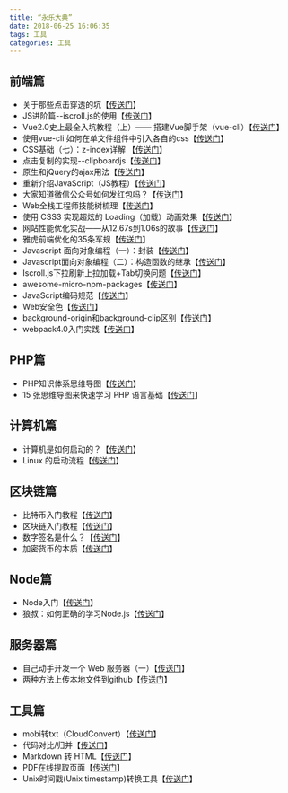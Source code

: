 ```yaml
---
title: “永乐大典”
date: 2018-06-25 16:06:35
tags: 工具
categories: 工具
---
```

## 前端篇
+ 关于那些点击穿透的坑【[传送门](http://www.cnblogs.com/DreamerLeaf/p/6700484.html)】
+ JS进阶篇--iscroll.js的使用【[传送门](https://segmentfault.com/a/1190000003113280#articleHeader12)】
+ Vue2.0史上最全入坑教程（上）—— 搭建Vue脚手架（vue-cli）【[传送门](http://www.jianshu.com/p/1626b8643676)】
+ 使用vue-cli 如何在单文件组件中引入各自的css【[传送门](https://segmentfault.com/q/1010000008861515?sort=created)】
+ CSS基础（七）：z-index详解 【[传送门](https://www.cnblogs.com/ForEvErNoME/p/3373641.html)】
+ 点击复制的实现--clipboardjs【[传送门](https://clipboardjs.com/)】
+ 原生和jQuery的ajax用法【[传送门](https://www.cnblogs.com/jach/p/5709175.html)】
+ 重新介绍JavaScript（JS教程）【[传送门](https://developer.mozilla.org/zh-CN/docs/Web/JavaScript/A_re-introduction_to_JavaScript)】
+ 大家知道微信公众号如何发红包吗？【[传送门](https://www.zhihu.com/question/28342569)】
+ Web全栈工程师技能树梳理【[传送门](https://cnodejs.org/topic/5aaf5bb8ce4a27f86752724a)】
+ 使用 CSS3 实现超炫的 Loading（加载）动画效果【[传送门](https://www.cnblogs.com/lhb25/p/loading-spinners-animated-with-css3.html)】
+ 网站性能优化实战——从12.67s到1.06s的故事【[传送门](http://imweb.io/topic/5ab8c7832dd8083b7bedb859)】
+ 雅虎前端优化的35条军规【[传送门](https://www.cnblogs.com/xianyulaodi/p/5755079.html)】
+ Javascript 面向对象编程（一）：封装【[传送门](http://www.ruanyifeng.com/blog/2010/05/object-oriented_javascript_encapsulation.html)】
+ Javascript面向对象编程（二）：构造函数的继承【[传送门](http://www.ruanyifeng.com/blog/2010/05/object-oriented_javascript_inheritance.html)】
+ Iscroll.js下拉刷新上拉加载+Tab切换问题【[传送门](https://segmentfault.com/q/1010000006673365?_ea=1133941)】
+ awesome-micro-npm-packages【[传送门](https://github.com/parro-it/awesome-micro-npm-packages)】
+ JavaScript编码规范【[传送门](https://github.com/ecomfe/spec/blob/master/javascript-style-guide.md)】
+ Web安全色【[传送门](http://www.bootcss.com/p/websafecolors/)】
+ background-origin和background-clip区别【[传送门](https://www.cnblogs.com/2050/archive/2012/11/13/2768289.html)】
+ webpack4.0入门实践【[传送门](https://juejin.im/post/5bb089e86fb9a05cd84935d0?utm_medium=hao.caibaojian.com&utm_source=hao.caibaojian.com)】



## PHP篇
+ PHP知识体系思维导图【[传送门](http://blog.csdn.net/yan_fang/article/details/51406803)】
+ 15 张思维导图来快速学习 PHP 语言基础【[传送门](http://www.runoob.com/w3cnote/15-php-mind-mapping.html)】




## 计算机篇
+ 计算机是如何启动的？【[传送门](http://www.ruanyifeng.com/blog/2013/02/booting.html)】
+ Linux 的启动流程【[传送门](http://www.ruanyifeng.com/blog/2013/08/linux_boot_process.html)】



## 区块链篇
+ 比特币入门教程【[传送门](http://www.ruanyifeng.com/blog/2018/01/bitcoin-tutorial.html)】
+ 区块链入门教程【[传送门](http://www.ruanyifeng.com/blog/2017/12/blockchain-tutorial.html)】
+ 数字签名是什么？【[传送门](http://www.ruanyifeng.com/blog/2011/08/what_is_a_digital_signature.html)】 
+ 加密货币的本质【[传送门](http://www.ruanyifeng.com/blog/2018/01/cryptocurrency-tutorial.html)】




## Node篇
+ Node入门【[传送门](https://www.nodebeginner.org/index-zh-cn.html#about)】
+ 狼叔：如何正确的学习Node.js【[传送门](https://cnodejs.org/topic/5ab3166be7b166bb7b9eccf7)】


## 服务器篇
+ 自己动手开发一个 Web 服务器（一）【[传送门](https://linux.cn/article-6815-1.html)】
+ 两种方法上传本地文件到github【[传送门](https://blog.csdn.net/pql925/article/details/72772660)】




## 工具篇
+ mobi转txt（CloudConvert）【[传送门](https://cloudconvert.com/mobi-to-txt)】
+ 代码对比/归并【[传送门](http://tool.oschina.net/diff/)】
+ Markdown 转 HTML【[传送门](https://www.bejson.com/convert/html2markdown/)】
+ PDF在线提取页面【[传送门](http://www.pdfdo.com/pdf-extract-page.aspx)】
+ Unix时间戳(Unix timestamp)转换工具【[传送门](http://tool.chinaz.com/Tools/unixtime.aspx)】
